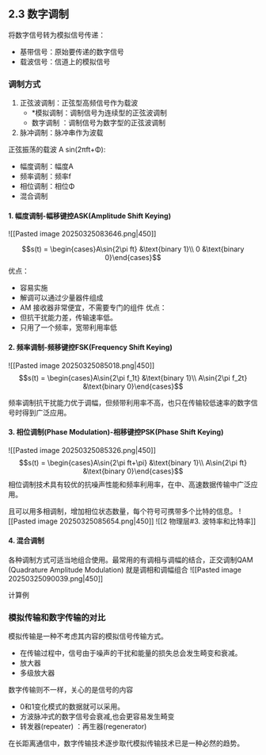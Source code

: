## 2.3 数字调制
将数字信号转为模拟信号传递：
- 基带信号：原始要传递的数字信号
- 载波信号：信道上的模拟信号

### 调制方式
1. 正弦波调制：正弦型高频信号作为载波
	- *模拟调制：调制信号为连续型的正弦波调制
	- 数字调制 ：调制信号为数字型的正弦波调制
2. 脉冲调制：脉冲串作为波载

 正弦振荡的载波 A sin(2πft+Φ):
 - 幅度调制：幅度A
 - 频率调制：频率f
 - 相位调制：相位Φ
 - 混合调制
#### 1. 幅度调制-幅移键控ASK(Amplitude Shift Keying)

![[Pasted image 20250325083646.png|450]]

$$s(t) = \begin{cases}A\sin{2\pi ft} &\text{binary 1}\\ 0 &\text{binary 0}\end{cases}$$
优点：
- 容易实施
- 解调可以通过少量器件组成
- AM 接收器非常便宜，不需要专门的组件
优点：
- 但抗干扰能力差，传输速率低。
- 只用了一个频率，宽带利用率低

#### 2. 频率调制-频移键控FSK(Frequency Shift Keying)

![[Pasted image 20250325085018.png|450]]
$$s(t) = \begin{cases}A\sin{2\pi f_1t} &\text{binary 1}\\ A\sin{2\pi f_2t}  &\text{binary 0}\end{cases}$$

频率调制抗干扰能力优于调幅，但频带利用率不高，也只在传输较低速率的数字信号时得到广泛应用。

#### 3. 相位调制(Phase Modulation)-相移键控PSK(Phase Shift Keying)

![[Pasted image 20250325085326.png|450]]
$$s(t) = \begin{cases}A\sin{2\pi ft+\pi} &\text{binary 1}\\ A\sin{2\pi ft}  &\text{binary 0}\end{cases}$$
相位调制技术具有较优的抗噪声性能和频率利用率，在中、高速数据传输中广泛应用。

且可以用多相调制，增加相位状态数量，每个符号可携带多个比特的信息。
![[Pasted image 20250325085654.png|450]]
![[2 物理层#3. 波特率和比特率]]


#### 4. 混合调制
各种调制方式可适当地组合使用。最常用的有调相与调幅的结合，正交调制QAM (Quadrature Amplitude Modulation) 就是调相和调幅组合
![[Pasted image 20250325090039.png|450]]

计算例

### 模拟传输和数字传输的对比
模拟传输是一种不考虑其内容的模拟信号传输方式。
- 在传输过程中，信号由于噪声的干扰和能量的损失总会发生畸变和衰减。
- 放大器
- 多级放大器

数字传输则不一样，关心的是信号的内容
- 0和1变化模式的数据就可以采用。
- 方波脉冲式的数字信号会衰减,也会更容易发生畸变
- 转发器(repeater) ：再生器(regenerator)

在长距离通信中，数字传输技术逐步取代模拟传输技术已是一种必然的趋势。